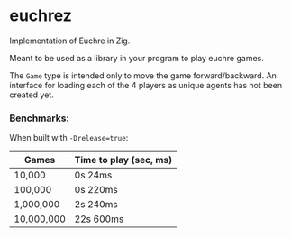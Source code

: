 # euchrez
Implementation of Euchre in Zig.

Meant to be used as a library in your program to play euchre games.

The `Game` type is intended only to move the game forward/backward. 
An interface for loading each of the 4 players as unique agents has not been created yet.


### Benchmarks:

When built with `-Drelease=true`:

|    Games   | Time to play (sec, ms) |
|  --------  |  ----------------  |
|  10,000    |        0s 24ms       |
|  100,000   |        0s 220ms       |
|  1,000,000   |        2s 240ms       |
|  10,000,000 |        22s 600ms      |
